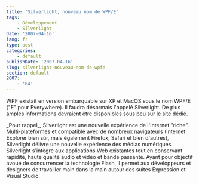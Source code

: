 ```yaml
---
title: 'Silverlight, nouveau nom de WPF/E'
tags:
    - Développement
    - Silverlight
date: '2007-04-16'
lang: fr
type: post
categories:
    - default
publishDate: '2007-04-16'
slug: silverlight-nouveau-nom-de-wpfe
section: default
2007:
    - '04'
---
```


WPF existait en version embarquable sur XP et MacOS sous le nom WPF/E ("E" pour Everywhere). Il faudra désormais l'appelé Silverlight. De plus amples informations devraient être disponibles sous peu sur [le site dédié](http://www.microsoft.com/silverlight/).

<!--more-->_Pour rappel_, Silverlight est une nouvelle expérience de l'Internet "riche". Multi-plateformes et compatible avec de nombreux navigateurs (Internet Explorer bien sûr, mais également Firefox, Safari et bien d'autres), Silverlight délivre une nouvelle expérience des médias numériques. Silverlight s'intègre aux applications Web existantes tout en conservant rapidité, haute qualité audio et vidéo et bande passante. Ayant pour objectif avoué de concurrencer la technologie Flash, il permet aux développeurs et designers de travailler main dans la main autour des suites Expression et Visual Studio.